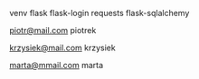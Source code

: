 venv
flask
flask-login
requests
flask-sqlalchemy


piotr@mail.com
piotrek

krzysiek@mail.com
krzysiek

marta@mmail.com
marta